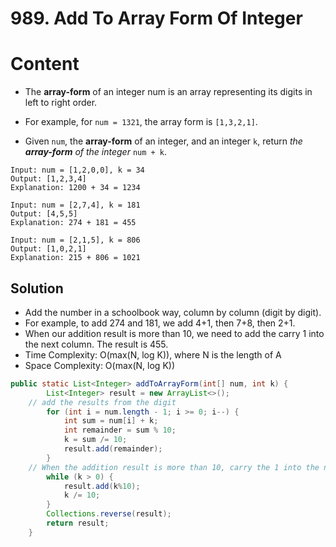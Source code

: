 # 989. Add To Array Form Of Integer

# Content

* The **array-form** of an integer num is an array representing its digits in left to right order.
* For example, for `num = 1321`, the array form is `[1,3,2,1]`.

* Given `num`, the **array-form** of an integer, and an integer `k`, return *the **array-form** of the integer* `num + k`.

```text
Input: num = [1,2,0,0], k = 34
Output: [1,2,3,4]
Explanation: 1200 + 34 = 1234
```

```
Input: num = [2,7,4], k = 181
Output: [4,5,5]
Explanation: 274 + 181 = 455
```

```
Input: num = [2,1,5], k = 806
Output: [1,0,2,1]
Explanation: 215 + 806 = 1021
```



## Solution

* Add the number in a schoolbook way, column by column (digit by digit).
* For example, to add 274 and 181, we add 4+1, then 7+8, then 2+1. 
* When our addition result is more than 10, we need to add the carry 1 into the next column. The result is 455.
* Time Complexity: O(max(N, log K)), where N is the length of A
* Space Complexity: O(max(N, log K))

```java
public static List<Integer> addToArrayForm(int[] num, int k) {
		List<Integer> result = new ArrayList<>();
  	// add the results from the digit
		for (int i = num.length - 1; i >= 0; i--) {
			int sum = num[i] + k;
			int remainder = sum % 10;
			k = sum /= 10;
			result.add(remainder);
		}
  	// When the addition result is more than 10, carry the 1 into the next column
		while (k > 0) {
			result.add(k%10);
			k /= 10;
		}
		Collections.reverse(result);
		return result;
	}
```

 